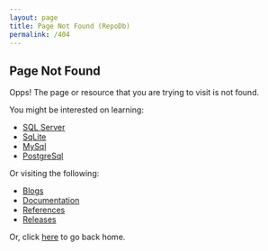 ```yaml
---
layout: page
title: Page Not Found (RepoDb)
permalink: /404
---
```


## Page Not Found

Opps! The page or resource that you are trying to visit is not found.

You might be interested on learning:

- [SQL Server](/tutorial/getting-started)
- [SqLite](/tutorial/getting-started-sqlite)
- [MySql](/tutorial/getting-started-mysql)
- [PostgreSql](/tutorial/getting-started-postgresql)

Or visiting the following:

- [Blogs](/blogs)
- [Documentation](/docs)
- [References](/references)
- [Releases](/releases)

Or, click [here](/) to go back home.